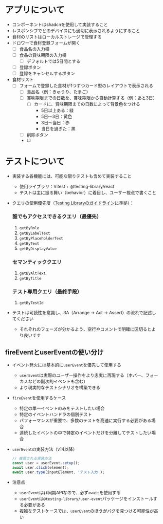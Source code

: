 # アプリについて

- コンポーネントはshadcnを使用して実装すること
- レスポンシブでどのデバイスにも適切に表示されるようにすること
- 食材のリストはローカルストレージで管理する
- ドロワーで食材登録フォームが開く
  - [ ] 食品名の入力欄
  - [ ] 食品の賞味期限の入力欄
    - [ ] デフォルトでは5日間とする
  - [ ] 登録ボタン
  - [ ] 登録をキャンセルするボタン
- 食材リスト
  - [ ] フォームで登録した食材が1つずつカード型のレイアウトで表示される
    - [ ] 食品名（例：きゅうり、たまご）
    - [ ] 賞味期限までの日数を、賞味期限から自動計算する（例：あと3日）
      - [ ] カードに、賞味期限までの日数によって背景色をつける
        - 5日以上ある：緑
        - 5日〜3日：黄色
        - 3日〜当日：赤
        - 当日を過ぎた：黒
    - [ ] 削除ボタン
    - [ ]

# テストについて

- 実装する各機能には、可能な限りテストも含めて実装すること

  - 使用ライブラリ：Vitest + @testing-library/react
  - テストは主に振る舞い（behavior）に着目し、ユーザー視点で書くこと

- クエリの使用優先度（[Testing Libraryのガイドライン](https://testing-library.com/docs/queries/about/)に準拠）：

  ### 誰でもアクセスできるクエリ（最優先）

  1. `getByRole`
  2. `getByLabelText`
  3. `getByPlaceholderText`
  4. `getByText`
  5. `getByDisplayValue`

  ### セマンティッククエリ

  1. `getByAltText`
  2. `getByTitle`

  ### テスト専用クエリ（最終手段）

  1. `getByTestId`

- テストは可読性を意識し、3A（Arrange → Act → Assert）の流れで記述してください
  - それぞれのフェーズが分かるよう、空行やコメントで明確に区切るとより良いです

## fireEventとuserEventの使い分け

- イベント発火には基本的に`userEvent`を優先して使用する

  - `userEvent`は実際のユーザー操作をより忠実に再現する（ホバー、フォーカスなどの副次的イベントも含む）
  - より現実的なテストシナリオを構築できる

- `fireEvent`を使用するケース

  - 特定の単一イベントのみをテストしたい場合
  - 特定のイベントハンドラの個別テスト
  - パフォーマンスが重要で、多数のテストを高速に実行する必要がある場合
  - 連続したイベントの中で特定のイベントだけを分離してテストしたい場合

- `userEvent`の実装方法（v14以降）

  ```javascript
  // 推奨される実装方法
  const user = userEvent.setup();
  await user.click(element);
  await user.type(inputElement, 'テスト入力');
  ```

- 注意点
  - `userEvent`は非同期APIなので、必ず`await`を使用する
  - `userEvent`は`@testing-library/user-event`パッケージをインストールする必要がある
  - 複雑なテストケースでは、`userEvent`のほうがバグを見つける可能性が高い
